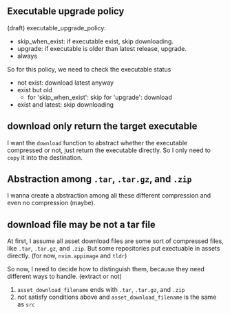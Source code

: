 Executable upgrade policy
---
(draft)
executable_upgrade_policy:
- skip_when_exist: if executable exist, skip downloading.
- upgrade: if executable is older than latest release, upgrade.
- always

So for this policy, we need to check the executable status
- not exist: download latest anyway
- exist but old
  - for 'skip_when_exist': skip
   for 'upgrade': download
- exist and latest: skip downloading



download only return the target executable 
---

I want the `download` function to abstract whether the executable compressed or not, just return the executable directly.
So I only need to `copy` it into the destination.

Abstraction among `.tar`, `.tar.gz`, and `.zip`
---

I wanna create a abstraction among all these different compression and even no compression (maybe).


download file may be not a tar file
---

At first, I assume all asset download files are some sort of compressed files, like `.tar`, `.tar.gz`, and `.zip`.
But some repositories put exectuable in assets directly. (for now, `nvim.appimage` and `tldr`)

So now, I need to decide how to distinguish them, because they need different ways to handle. (extract or not)

1. `asset_download_filename` ends with `.tar`, `.tar.gz`, and `.zip`
2. not satisfy conditions above and `asset_download_filename` is the same as `src`

